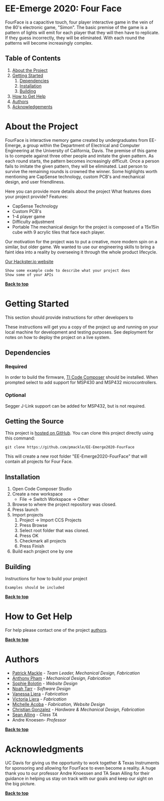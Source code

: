 # EE-Emerge 2020: Four Face


FourFace is a capacitive touch, four player interactive game in the vein of the 80's electronic game, "Simon".  The basic premise of the game is a pattern of lights will emit for each player that they will then have to replicate. If they guess incorrectly, they will be eliminated. With each round the patterns will become increasingly complex.

## Table of Contents

1. [About the Project](#about-the-project)
1. [Getting Started](#getting-started)
    1. [Dependencies](#dependencies)
    1. [Installation](#installation)
    1. [Building](#building)
1. [How to Get Help](#how-to-get-help)
1. [Authors](#authors)
1. [Acknowledgements](#acknowledgements)

# About the Project
FourFace is interactive memory game created by undergraduates from EE-Emerge, a group within the Department of Electrical and Computer 
Engineering at the University of California, Davis. The premise of this game is to compete against three other people and imitate the 
given pattern. As each round starts, the pattern becomes increasingly difficult. Once a person fails to imitate the given pattern, they 
will be eliminated. Last person to survive the remaining rounds is crowned the winner. Some highlights worth mentioning are CapSense 
technology, custom PCB's and mechanical design, and user friendliness.

Here you can provide more details about the project
What features does your project provide?
Features:
- CapSense Technology
- Custom PCB's
- 1-4 player game
- Difficulty adjustment
- Portable
The mechanical design for the project is composed of a 15x15in cube with 9 acrylic tiles that face each player.

Our motivation for the project was to put a creative, more modern spin on a similar, but older game. We wanted to use our engineering skills to bring a faint idea into a reality by overseeing it through the whole product lifecycle. 

[Our Hackster.io website](https://www.hackster.io/fourface/fourface-1bf273)

```
Show some example code to describe what your project does
Show some of your APIs
```

**[Back to top](#table-of-contents)**

# Getting Started

This section should provide instructions for other developers to

These instructions will get you a copy of the project up and running on your local machine for development and testing purposes. See deployment for notes on how to deploy the project on a live system.

## Dependencies

### Required 
In order to build the firmware, [TI Code Composer](https://software-dl.ti.com/ccs/esd/documents/ccs_downloads.html) should be installed. When prompted select to add support for MSP430 and MSP432 microcontrollers. 

### Optional
Segger J-Link support can be added for MSP432, but is not required.

## Getting the Source

This project is [hosted on GitHub](hhttps://github.com/pmackle/EE-Emerge2020-FourFace). You can clone this project directly using this command:

```
git clone https://github.com/pmackle/EE-Emerge2020-FourFace
```

This will create a new root folder "EE-Emerge2020-FourFace" that will contain all projects for Four Face.

## Installation

1. Open Code Composer Studio
1. Create a new workspace 
    * File -> Switch Workspace -> Other
1. Browse to where the project repository was closed. 
1. Press launch
1. Import projects
    1. Project -> Import CCS Projects
    1. Press Browse
    1. Select root folder that was cloned.
    1. Press OK 
    1. Checkmark all projects
    1. Press Finish
1. Build each project one by one

## Building

Instructions for how to build your project

```
Examples should be included
```

**[Back to top](#table-of-contents)**

# How to Get Help

For help please contact one of the project [authors](#release-process).

**[Back to top](#table-of-contents)**

# Authors

* [Patrick Mackle](https://github.com/pmackle) - *Team Leader, Mechanical Design, Fabrication*
* [Anthony Pham](https://github.com/AnthonysPham) - *Mechanical Design, Fabrication*
* [Sophie Bolotin](https://github.com/sbolotin20) - *Website Design*
* [Noah Tarr](https://github.com/NoahTarr) - *Software Design*
* [Vanessa Liera](https://github.com/vpliera) - *Fabrication*
* [Victoria Liera](https://github.com/victorialiera) - *Fabrication*
* [Michelle Acoba](https://github.com/maacoba) - *Fabrication, Website Design*
* [Christian Gonzalez](https://github.com/christian-ee-emerge) - *Hardware & Mechanical Design, Fabrication*
* [Sean Alling](https://github.com/SeanAlling) - *Class TA*
* Andre Knoesen- *Professor*

**[Back to top](#table-of-contents)**

# Acknowledgments

UC Davis for giving us the opportunity to work together & Texas Instruments for sponsoring and allowing for FourFace to even become a reality.
A huge thank you to our professor Andre Knoessen and TA Sean Alling for their guidance in helping us stay on track with our goals and keep our sight on the big picture. 

**[Back to top](#table-of-contents)**
